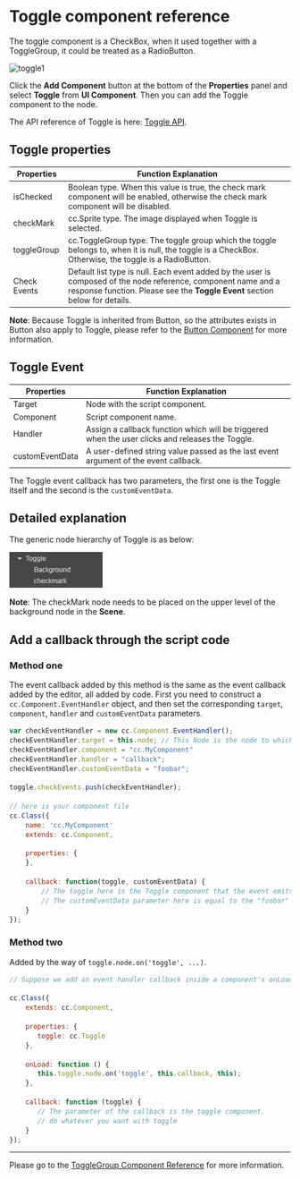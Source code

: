 # Toggle component reference

The toggle component is a CheckBox, when it used together with a ToggleGroup, it could be treated as a RadioButton.

![toggle1](./toggle/toggle.png)

Click the **Add Component** button at the bottom of the **Properties** panel and select **Toggle** from **UI Component**. Then you can add the Toggle component to the node.

The API reference of Toggle is here: [Toggle API](../../../api/en/classes/Toggle.html).

## Toggle properties

| Properties       |   Function Explanation
| -------------- | ----------- |
|isChecked       | Boolean type. When this value is true, the check mark component will be enabled, otherwise the check mark component will be disabled.
|checkMark       | cc.Sprite type. The image displayed when Toggle is selected.
|toggleGroup     | cc.ToggleGroup type. The toggle group which the toggle belongs to, when it is null, the toggle is a CheckBox. Otherwise, the toggle is a RadioButton.
|Check Events    | Default list type is null. Each event added by the user is composed of the node reference, component name and a response function. Please see the **Toggle Event** section below for details.

**Note**: Because Toggle is inherited from Button, so the attributes exists in Button also apply to Toggle, please refer to the [Button Component](button.md) for more information.

## Toggle Event

| Properties      | Function Explanation                                                                            |
| --------------  | -----------                                                                                     |
| Target          | Node with the script component.                                                                 |
| Component       | Script component name.                                                                          |
| Handler         | Assign a callback function which will be triggered when the user clicks and releases the Toggle.|
| customEventData | A user-defined string value passed as the last event argument of the event callback.            |

The Toggle event callback has two parameters, the first one is the Toggle itself and the second is the `customEventData`.

## Detailed explanation

The generic node hierarchy of Toggle is as below:

![toggle-node-tree](./toggle/toggle-node-tree.png)

**Note**: The checkMark node needs to be placed on the upper level of the background node in the **Scene**.

## Add a callback through the script code

### Method one

The event callback added by this method is the same as the event callback added by the editor, all added by code. First you need to construct a `cc.Component.EventHandler` object, and then set the corresponding `target`, `component`, `handler` and `customEventData` parameters.

```js
var checkEventHandler = new cc.Component.EventHandler();
checkEventHandler.target = this.node; // This Node is the node to which your event processing code component belongs.
checkEventHandler.component = "cc.MyComponent"
checkEventHandler.handler = "callback";
checkEventHandler.customEventData = "foobar";

toggle.checkEvents.push(checkEventHandler);

// here is your component file
cc.Class({
    name: 'cc.MyComponent'
    extends: cc.Component,

    properties: {
    },

    callback: function(toggle, customEventData) {
        // The toggle here is the Toggle component that the event emits.
        // The customEventData parameter here is equal to the "foobar" you set earlier.
    }
});
```

### Method two

Added by the way of `toggle.node.on('toggle', ...)`.

```js
// Suppose we add an event handler callback inside a component's onLoad method and event handlers in the callback function:

cc.Class({
    extends: cc.Component,

    properties: {
       toggle: cc.Toggle
    },

    onLoad: function () {
       this.toggle.node.on('toggle', this.callback, this);
    },

    callback: function (toggle) {
       // The parameter of the callback is the toggle component.
       // do whatever you want with toggle
    }
});
```

---

Please go to the  [ToggleGroup Component Reference](toggleGroup.md) for more information.
